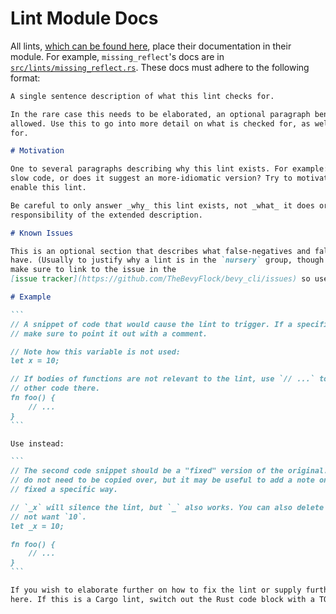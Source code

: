 # Lint Module Docs

All lints, [which can be found here], place their documentation in their module. For example, `missing_reflect`'s docs are in [`src/lints/missing_reflect.rs`]. These docs must adhere to the following format:

````markdown
A single sentence description of what this lint checks for.

In the rare case this needs to be elaborated, an optional paragraph beneath the first sentence is
allowed. Use this to go into more detail on what is checked for, as well as what not is checked
for.

# Motivation

One to several paragraphs describing why this lint exists. For example: does this lint help catch
slow code, or does it suggest an more-idiomatic version? Try to motivate why a user may want to
enable this lint.

Be careful to only answer _why_ this lint exists, not _what_ it does or _how_ it works. That is the
responsibility of the extended description.

# Known Issues

This is an optional section that describes what false-negatives and false-positives this lint may
have. (Usually to justify why a lint is in the `nursery` group, though not always.) If possible,
make sure to link to the issue in the
[issue tracker](https://github.com/TheBevyFlock/bevy_cli/issues) so users can comment on it.

# Example

```
// A snippet of code that would cause the lint to trigger. If a specific line would cause the lint,
// make sure to point it out with a comment.

// Note how this variable is not used:
let x = 10;

// If bodies of functions are not relevant to the lint, use `// ...` to signal that there may be
// other code there.
fn foo() {
    // ...
}
```

Use instead:

```
// The second code snippet should be a "fixed" version of the original. Comments from the original
// do not need to be copied over, but it may be useful to add a note on how or why the lint was
// fixed a specific way.

// `_x` will silence the lint, but `_` also works. You can also delete the line, if you truly do
// not want `10`.
let _x = 10;

fn foo() {
    // ...
}
```

If you wish to elaborate further on how to fix the lint or supply further examples, you may do so
here. If this is a Cargo lint, switch out the Rust code block with a TOML one for `Cargo.toml`.
````

[which can be found here]: https://thebevyflock.github.io/bevy_cli/bevy_lint/lints/index.html
[`src/lints/missing_reflect.rs`]: ../../src/lints/missing_reflect.rs

